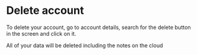 # Delete account

To delete your account, go to account details, search for the delete button in the screen and click on it.

All of your data will be deleted including the notes on the cloud